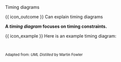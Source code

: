 <span id="title">Timing diagrams</span>

<span id="prereqs"></span>

<span id="outcomes">{{ icon_outcome }} Can explain timing diagrams</span>

<div id="body">

**A _timing diagram_ focuses on timing constraints.**

<box>

{{ icon_example }} Here is an example timing diagram:

<pic src="{{baseUrl}}/modeling/modelingBehaviors/timingDiagrams/images/diagram.png" height="280" />
<br>

<sub>Adapted from: _UML Distilled_ by Martin Fowler</sub>

</box>

</div>

<div id="extras">
</div>
